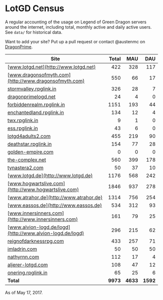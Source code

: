 # LotGD Census
A regular accounting of the usage on Legend of Green Dragon servers around the internet, including total, monthly active and daily active users. See `data/` for historical data.

Want to add your site? Put up a pull request or contact @austenmc on [DragonPrime](http://dragonprime.net).


Site | Total | MAU | DAU
--- | ---:| ---:| ---:
[www.lotgd.net](http://www.lotgd.net)|422|328|117
[www.dragonsofmyth.com](http://www.dragonsofmyth.com)|550|66|17
[stormvalley.rpglink.in](http://stormvalley.rpglink.in)|326|28|7
[dragonprimelogd.net](http://dragonprimelogd.net)|24|4|0
[forbiddenrealm.rpglink.in](http://forbiddenrealm.rpglink.in)|1151|193|44
[enchantedland.rpglink.in](http://enchantedland.rpglink.in)|134|12|4
[twx.rpglink.in](http://twx.rpglink.in)|9|1|0
[ess.rpglink.in](http://ess.rpglink.in)|43|6|0
[lotgd4adults2.com](http://lotgd4adults2.com)|455|219|90
[deathstar.rpglink.in](http://deathstar.rpglink.in)|154|77|28
[golden-empire.com](http://golden-empire.com)|0|0|0
[the-complex.net](http://the-complex.net)|560|399|178
[tynastera2.com](http://tynastera2.com)|50|37|10
[www.lotgd.de](http://www.lotgd.de)|1176|568|242
[www.hogwartslive.com](http://www.hogwartslive.com)|1846|937|278
[www.atrahor.de](http://www.atrahor.de)|1314|756|254
[www.eassos.de](http://www.eassos.de)|534|312|93
[www.innersinners.com](http://www.innersinners.com)|161|79|25
[www.alvion-logd.de/logd](http://www.alvion-logd.de/logd)|296|215|62
[reignofdarknessrpg.com](http://reignofdarknessrpg.com)|433|257|71
[imladrin.com](http://imladrin.com)|50|50|50
[nathyrnn.com](http://nathyrnn.com)|112|17|4
[aljerer-lotgd.com](http://aljerer-lotgd.com)|108|47|12
[onering.rpglink.in](http://onering.rpglink.in)|65|25|6
**Total**|**9973**|**4633**|**1592**

As of May 17, 2017.
